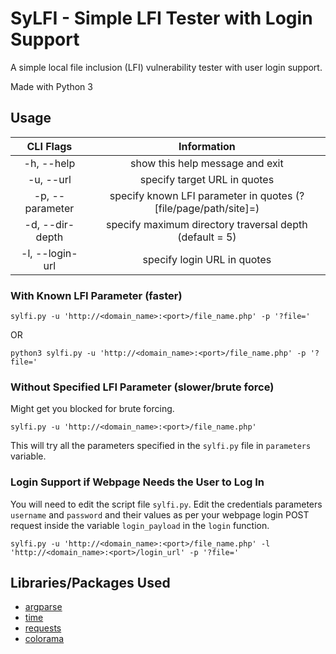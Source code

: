 # SyLFI - Simple LFI Tester with Login Support

A simple local file inclusion (LFI) vulnerability tester with user login support.

Made with Python 3

## Usage

|  **CLI Flags**  |                         **Information**                         |
| :-------------: | :-------------------------------------------------------------: |
|   -h, --help    |                 show this help message and exit                 |
|    -u, --url    |                  specify target URL in quotes                   |
| -p, --parameter | specify known LFI parameter in quotes (?[file/page/path/site]=) |
| -d, --dir-depth |     specify maximum directory traversal depth (default = 5)     |
| -l, --login-url |                   specify login URL in quotes                   |

### With Known LFI Parameter (faster)

`sylfi.py -u 'http://<domain_name>:<port>/file_name.php' -p '?file='`

OR

`python3 sylfi.py -u 'http://<domain_name>:<port>/file_name.php' -p '?file='`

### Without Specified LFI Parameter (slower/brute force)

Might get you blocked for brute forcing.

`sylfi.py -u 'http://<domain_name>:<port>/file_name.php'`

This will try all the parameters specified in the `sylfi.py` file in `parameters` variable.

### Login Support if Webpage Needs the User to Log In

You will need to edit the script file `sylfi.py`. Edit the credentials parameters `username` and `password` and their values as per your webpage login POST request inside the variable `login_payload` in the `login` function.

`sylfi.py -u 'http://<domain_name>:<port>/file_name.php' -l 'http://<domain_name>:<port>/login_url' -p '?file='`

## Libraries/Packages Used

- [argparse](https://docs.python.org/3/library/argparse.html)
- [time](https://docs.python.org/3/library/time.html)
- [requests](https://pypi.org/project/requests/)
- [colorama](https://pypi.org/project/colorama/)

